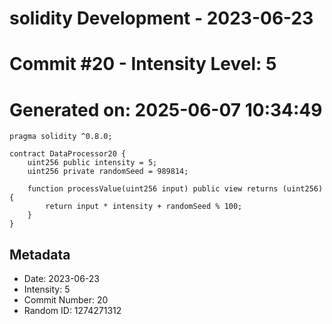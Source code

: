 ﻿# solidity Development - 2023-06-23
# Commit #20 - Intensity Level: 5
# Generated on: 2025-06-07 10:34:49
```solidity
pragma solidity ^0.8.0;

contract DataProcessor20 {
    uint256 public intensity = 5;
    uint256 private randomSeed = 989814;

    function processValue(uint256 input) public view returns (uint256) {
        return input * intensity + randomSeed % 100;
    }
}
```
## Metadata
- Date: 2023-06-23
- Intensity: 5
- Commit Number: 20
- Random ID: 1274271312
